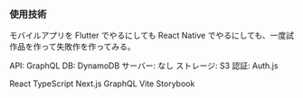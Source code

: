 ### 使用技術

モバイルアプリを Flutter でやるにしても React Native でやるにしても、一度試作品を作って失敗作を作ってみる。

API: GraphQL
DB: DynamoDB
サーバー: なし
ストレージ: S3
認証: Auth.js



React
TypeScript
Next.js
GraphQL
Vite
Storybook
